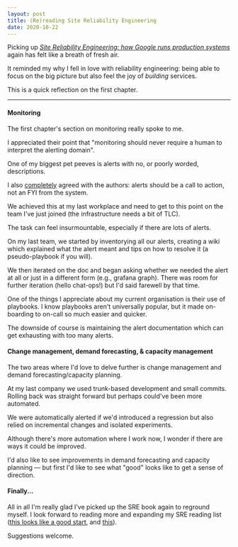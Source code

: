 ```yaml
---
layout: post
title: (Re)reading Site Reliability Engineering
date: 2020-10-22
---
```


Picking up [_Site Reliability Engineering: how Google runs production systems_](https://landing.google.com/sre/sre-book/toc/index.html) again has felt like a breath of fresh air. 

It reminded my why I fell in love with reliability engineering: being able to focus on the big picture but also feel the joy of _building_ services.

This is a quick reflection on the first chapter.

---------------------------------

#### Monitoring

The first chapter's section on monitoring really spoke to me. 

I appreciated their point that "monitoring should never require a human to interpret the alerting domain". 

One of my biggest pet peeves is alerts with no, or poorly worded, descriptions. 

I also <ins>completely</ins> agreed with the authors: alerts should be a call to action, not an FYI from the system.

We achieved this at my last workplace and need to get to this point on the team I've just joined (the infrastructure needs a bit of TLC).

The task can feel insurmountable, especially if there are lots of alerts.

On my last team, we started by inventorying all our alerts, creating a wiki which explained what the alert meant and tips on how to resolve it (a pseudo-playbook if you will).

We then iterated on the doc and began asking whether we needed the alert at all or just in a different form (e.g., grafana graph). There was room for further iteration (hello chat-ops!) but I'd said farewell by that time.

One of the things I appreciate about my current organisation is their use of playbooks. I know playbooks aren't universally popular, but it made on-boarding to on-call so much easier and quicker. 

The downside of course is maintaining the alert documentation which can get exhausting with too many alerts.

#### Change management, demand forecasting, & capacity management

The two areas where I'd love to delve further is change management and demand forecasting/capacity planning.

At my last company we used trunk-based development and small commits. Rolling back was straight forward but perhaps could've been more automated. 

We were automatically alerted if we'd introduced a regression but also relied on incremental changes and isolated experiments.

Although there's more automation where I work now, I wonder if there are ways it could be improved.

I'd also like to see improvements in demand forecasting and capacity planning –– but first I'd like to see what "good" looks like to get a sense of direction.

#### Finally...

All in all I'm really glad I've picked up the SRE book again to reground myself. I look forward to reading more and expanding my SRE reading list ([this looks like a good start](https://github.com/dastergon/awesome-sre), and [this](https://blog.catchpoint.com/2020/02/26/20-essential-books-for-site-reliability-engineers/)). 

Suggestions welcome.